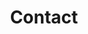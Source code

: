 ---
title: Contact
date: 
draft: false
description: 

header:
  description: Every great <span class="blue-text">idea</span> starts with a <span class="blue-text">conversation</span>, drop me a line and let's create something <span class="blue-text">together</span>.
  image:
    url: img/contact_img.png
    alt_text: Cup of coffee
    responsive_sources:
      "848": img/contact_848x443.png
      "565": img/contact_565x420.png
      "360": img/contact_360x318.png
text_groups:
  - name: Email
    description: <a class="blue-text bold-text" href="mailto:antoine.alexandre.andre@hotmail.com">antoine.alexandre.andre@hotmail.com</a></p>
  - name: Social networks
    description: <a class="blue-text bold-text" href="www.linkedin.com/in/antoine-alexandre-andré">LinkedIn</a>, <a class="blue-text bold-text" href="https://github.com/Antoine-Alexandre">GitHub</a>
  - name: Phone
    description: (+32) 473 78 07 63
  - name: 
    description: © Antoine-Alexandre André
    class: line
---